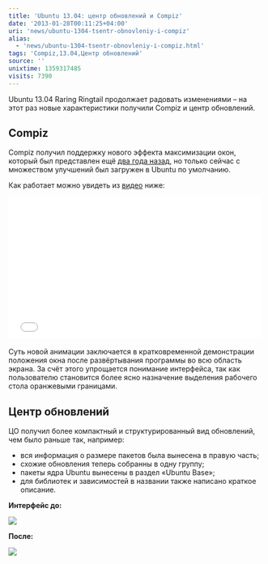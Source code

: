 ```yaml
---
title: 'Ubuntu 13.04: центр обновлений и Compiz'
date: '2013-01-28T00:11:25+04:00'
uri: 'news/ubuntu-1304-tsentr-obnovleniy-i-compiz'
alias: 
  - 'news/ubuntu-1304-tsentr-obnovleniy-i-compiz.html'
tags: 'Compiz,13.04,Центр обновлений'
source: ''
unixtime: 1359317485
visits: 7390
---
```

Ubuntu 13.04 Raring Ringtail продолжает радовать изменениями – на этот раз новые характеристики получили Compiz и центр обновлений.

## Compiz

Compiz получил поддержку нового эффекта максимизации окон, который был представлен ещё [два года назад](https://bugs.launchpad.net/ayatana-design/+bug/689792), но только сейчас с множеством улучшений был загружен в Ubuntu по умолчанию.

Как работает можно увидеть из [видео](//www.youtube.com/watch?v=L62ZBU1o_7A&feature=player_embedded) ниже:

<iframe width="500" height="281" src="//www.youtube.com/embed/L62ZBU1o_7A" frameborder="0" allowfullscreen=""></iframe> 

Суть новой анимации заключается в кратковременной демонстрации положения окна после развёртывания программы во всю область экрана. За счёт этого упрощается понимание интерфейса, так как пользователю становится более ясно назначение выделения рабочего стола оранжевыми границами.

## Центр обновлений

ЦО получил более компактный и структурированный вид обновлений, чем было раньше так, например:

*   вся информация о размере пакетов была вынесена в правую часть;
*   схожие обновления теперь собранны в одну группу;
*   пакеты ядра Ubuntu вынесены в раздел «Ubuntu Base»;
*   для библиотек и зависимостей в названии также написано краткое описание.

**Интерфейс до:**

[![](img/2013/01/28/00-00/ubuntu-13-04-8421241606-o.jpg)](img/2013/01/28/00-00/ubuntu-13-04-8421241606-o.jpg)

**После:**

[![](img/2013/01/28/00-00/ubuntu-13-04-2-8421241486-o.jpg)](img/2013/01/28/00-00/ubuntu-13-04-2-8421241486-o.jpg)
